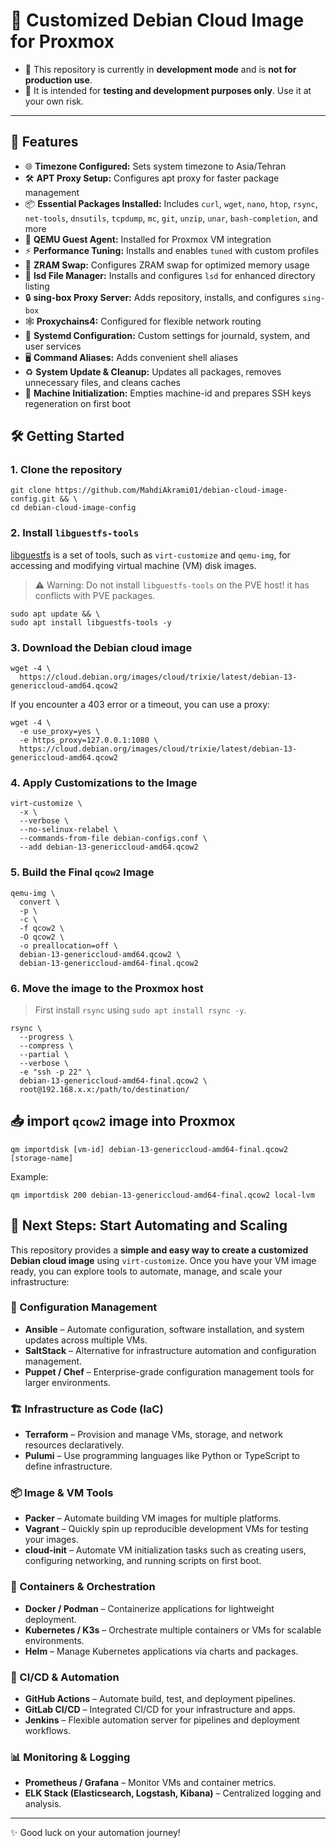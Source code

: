 # 🚀 Customized Debian Cloud Image for Proxmox

- 🛑 This repository is currently in **development mode** and is **not for production use**.
- 🚧 It is intended for **testing and development purposes only**. Use it at your own risk.

---

## 🧪 Features
- 🌐 **Timezone Configured:** Sets system timezone to Asia/Tehran
- 🛠️ **APT Proxy Setup:** Configures apt proxy for faster package management
- 📦 **Essential Packages Installed:** Includes `curl`, `wget`, `nano`, `htop`, `rsync`, `net-tools`, `dnsutils`, `tcpdump`, `mc`, `git`, `unzip`, `unar`, `bash-completion`, and more
- 🤖 **QEMU Guest Agent:** Installed for Proxmox VM integration
- ⚡ **Performance Tuning:** Installs and enables `tuned` with custom profiles
- 💽 **ZRAM Swap:** Configures ZRAM swap for optimized memory usage
- 📂 **lsd File Manager:** Installs and configures `lsd` for enhanced directory listing
- 🔒 **sing-box Proxy Server:** Adds repository, installs, and configures `sing-box`
- 🕸️ **Proxychains4:** Configured for flexible network routing
- 📝 **Systemd Configuration:** Custom settings for journald, system, and user services
- 🖥️ **Command Aliases:** Adds convenient shell aliases
- ♻️ **System Update & Cleanup:** Updates all packages, removes unnecessary files, and cleans caches
- 🔑 **Machine Initialization:** Empties machine-id and prepares SSH keys regeneration on first boot

## 🛠️ Getting Started

### 1. Clone the repository
```
git clone https://github.com/MahdiAkrami01/debian-cloud-image-config.git && \
cd debian-cloud-image-config
```

### 2. Install `libguestfs-tools`
[libguestfs](https://libguestfs.org/) is a set of tools, such as `virt-customize` and `qemu-img`, for accessing and modifying virtual machine (VM) disk images.

> ⚠️ Warning: Do not install `libguestfs-tools` on the PVE host!
> it has conflicts with PVE packages.

```shell
sudo apt update && \
sudo apt install libguestfs-tools -y
```

### 3. Download the Debian cloud image
```shell
wget -4 \
  https://cloud.debian.org/images/cloud/trixie/latest/debian-13-genericcloud-amd64.qcow2
```
If you encounter a 403 error or a timeout, you can use a proxy:
```shell
wget -4 \
  -e use_proxy=yes \
  -e https_proxy=127.0.0.1:1080 \
  https://cloud.debian.org/images/cloud/trixie/latest/debian-13-genericcloud-amd64.qcow2
```

### 4. Apply Customizations to the Image
```shell
virt-customize \
  -x \
  --verbose \
  --no-selinux-relabel \
  --commands-from-file debian-configs.conf \
  --add debian-13-genericcloud-amd64.qcow2
```

### 5. Build the Final `qcow2` Image
```shell
qemu-img \
  convert \
  -p \
  -c \
  -f qcow2 \
  -O qcow2 \
  -o preallocation=off \
  debian-13-genericcloud-amd64.qcow2 \
  debian-13-genericcloud-amd64-final.qcow2
```

### 6. Move the image to the Proxmox host
> First install `rsync` using `sudo apt install rsync -y`.
```shell
rsync \
  --progress \
  --compress \
  --partial \
  --verbose \
  -e "ssh -p 22" \
  debian-13-genericcloud-amd64-final.qcow2 \
  root@192.168.x.x:/path/to/destination/
```

## 📥 import `qcow2` image into Proxmox

```shell
qm importdisk [vm-id] debian-13-genericcloud-amd64-final.qcow2 [storage-name]
```

Example:

```shell
qm importdisk 200 debian-13-genericcloud-amd64-final.qcow2 local-lvm
```

## 🎯 Next Steps: Start Automating and Scaling

This repository provides a **simple and easy way to create a customized Debian cloud image** using `virt-customize`. Once you have your VM image ready, you can explore tools to automate, manage, and scale your infrastructure:

### 🔧 Configuration Management
- **Ansible** – Automate configuration, software installation, and system updates across multiple VMs.
- **SaltStack** – Alternative for infrastructure automation and configuration management.
- **Puppet / Chef** – Enterprise-grade configuration management tools for larger environments.

### 🏗️ Infrastructure as Code (IaC)
- **Terraform** – Provision and manage VMs, storage, and network resources declaratively.
- **Pulumi** – Use programming languages like Python or TypeScript to define infrastructure.

### 📦 Image & VM Tools
- **Packer** – Automate building VM images for multiple platforms.
- **Vagrant** – Quickly spin up reproducible development VMs for testing your images.
- **cloud-init** – Automate VM initialization tasks such as creating users, configuring networking, and running scripts on first boot.

### 🐳 Containers & Orchestration
- **Docker / Podman** – Containerize applications for lightweight deployment.
- **Kubernetes / K3s** – Orchestrate multiple containers or VMs for scalable environments.
- **Helm** – Manage Kubernetes applications via charts and packages.

### 🔁 CI/CD & Automation
- **GitHub Actions** – Automate build, test, and deployment pipelines.
- **GitLab CI/CD** – Integrated CI/CD for your infrastructure and apps.
- **Jenkins** – Flexible automation server for pipelines and deployment workflows.

### 📊 Monitoring & Logging
- **Prometheus / Grafana** – Monitor VMs and container metrics.
- **ELK Stack (Elasticsearch, Logstash, Kibana)** – Centralized logging and analysis.

---

✨ Good luck on your automation journey!
